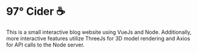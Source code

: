 # 97° Cider :coffee:

This is a small interactive blog website using VueJs and Node. Additionally, more interactive features utilize ThreeJs for 3D model rendering and Axios for API calls to the Node server.